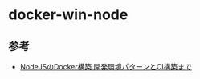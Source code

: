 # docker-win-node

## 参考
- [NodeJSのDocker構築 開発環境パターンとCI構築まで](https://zenn.dev/dove/articles/d02f66cc0aa5c3)

